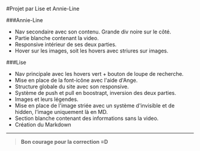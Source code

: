 #Projet par Lise et Annie-Line

###Annie-Line

* Nav secondaire avec son contenu. Grande div noire sur le côté.
* Partie blanche contenant la video.
* Responsive intérieur de ses deux parties.
* Hover sur les images, soit les hovers avec striures sur images.

###Lise

* Nav principale avec les hovers vert + bouton de loupe de recherche.
* Mise en place de la font-icône avec l'aide d'Ange.
* Structure globale du site avec son responsive.
* Système de push et pull en boostrapt, inversion des deux parties.
* Images et leurs légendes.
* Mise en place de l'image striée avec un système d'invisible et de hidden, l'image uniquement là en MD.
* Section blanche contenant des informations sans la video.
* Création du Markdown

---

> **Bon courage pour la correction =D**